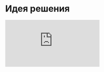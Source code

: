 # Идея решения
![Иллюстрация к проекту](https://github.com/GiBBS-Matvey/Source-cpp/raw/master/Intersecting_segments/Images/Yandex_segments.pdf)

